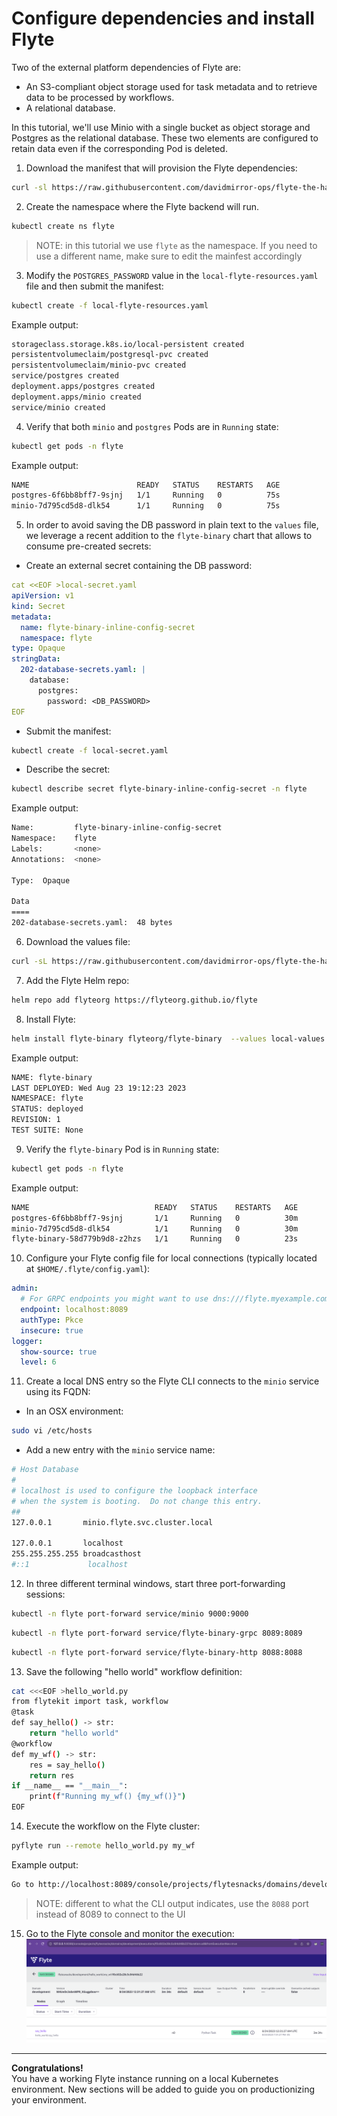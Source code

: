 # Configure dependencies and install Flyte

Two of the external platform dependencies of Flyte are:

- An S3-compliant object storage used for task metadata and to retrieve data to be processed by workflows.
- A relational database.

In this tutorial, we'll use Minio with a single bucket as object storage and Postgres as the relational database. These two elements are configured to retain data even if the corresponding Pod is deleted.

1. Download the manifest that will provision the Flyte dependencies:

```bash
curl -sl https://raw.githubusercontent.com/davidmirror-ops/flyte-the-hard-way/main/manifests/local-flyte-resources.yaml > local-flyte-resources.yaml
```
2. Create the namespace where the Flyte backend will run.

```bash
kubectl create ns flyte
```
> NOTE: in this tutorial we use `flyte` as the namespace. If you need to use a different name, make sure to edit the mainfest accordingly


3. Modify the `POSTGRES_PASSWORD` value in the `local-flyte-resources.yaml` file and then submit the manifest:
```bash
kubectl create -f local-flyte-resources.yaml
```
Example output:
```bash
storageclass.storage.k8s.io/local-persistent created
persistentvolumeclaim/postgresql-pvc created
persistentvolumeclaim/minio-pvc created
service/postgres created
deployment.apps/postgres created
deployment.apps/minio created
service/minio created
```
4. Verify that both `minio` and `postgres` Pods are in `Running` state:
```bash
kubectl get pods -n flyte
```
Example output:
```bash
NAME                        READY   STATUS    RESTARTS   AGE
postgres-6f6bb8bff7-9sjnj   1/1     Running   0          75s
minio-7d795cd5d8-dlk54      1/1     Running   0          75s
```

5. In order to avoid saving the DB password in plain text to the `values` file, we leverage a recent addition to the `flyte-binary` chart that allows to consume pre-created secrets:

- Create an external secret containing the DB password:

```yaml
cat <<EOF >local-secret.yaml      
apiVersion: v1
kind: Secret
metadata:
  name: flyte-binary-inline-config-secret
  namespace: flyte
type: Opaque
stringData:
  202-database-secrets.yaml: |
    database:
      postgres:
        password: <DB_PASSWORD>
EOF
```
- Submit the manifest:
```bash
kubectl create -f local-secret.yaml
```
- Describe the secret:
```bash
kubectl describe secret flyte-binary-inline-config-secret -n flyte
```
Example output:
```bash
Name:         flyte-binary-inline-config-secret
Namespace:    flyte
Labels:       <none>
Annotations:  <none>

Type:  Opaque

Data
====
202-database-secrets.yaml:  48 bytes
```

6. Download the values file:
```bash
curl -sL https://raw.githubusercontent.com/davidmirror-ops/flyte-the-hard-way/main/docs/on-premises/local-values.yaml > local-values.yaml

```
7. Add the Flyte Helm repo:
```bash
helm repo add flyteorg https://flyteorg.github.io/flyte
``` 
8. Install Flyte: 
```bash
helm install flyte-binary flyteorg/flyte-binary  --values local-values.yaml -n flyte
```
Example output:

```bash
NAME: flyte-binary
LAST DEPLOYED: Wed Aug 23 19:12:23 2023
NAMESPACE: flyte
STATUS: deployed
REVISION: 1
TEST SUITE: None
```

9. Verify the `flyte-binary` Pod is in `Running` state:
```bash
kubectl get pods -n flyte
```
Example output:
```bash
NAME                            READY   STATUS    RESTARTS   AGE
postgres-6f6bb8bff7-9sjnj       1/1     Running   0          30m
minio-7d795cd5d8-dlk54          1/1     Running   0          30m
flyte-binary-58d779b9d8-z2hzs   1/1     Running   0          23s
```
10. Configure your Flyte config file for local connections (typically located at `$HOME/.flyte/config.yaml`):
```yaml
admin:
  # For GRPC endpoints you might want to use dns:///flyte.myexample.com
  endpoint: localhost:8089
  authType: Pkce
  insecure: true
logger:
  show-source: true
  level: 6
```
11. Create a local DNS entry so the Flyte CLI connects to the `minio` service using its FQDN:

- In an OSX environment:
```bash
sudo vi /etc/hosts
```
- Add a new entry with the `minio` service name:
```bash
# Host Database
#
# localhost is used to configure the loopback interface
# when the system is booting.  Do not change this entry.
##
127.0.0.1       minio.flyte.svc.cluster.local 

127.0.0.1       localhost
255.255.255.255 broadcasthost
#::1             localhost
```
12. In three different terminal windows, start three port-forwarding sessions:


```bash
kubectl -n flyte port-forward service/minio 9000:9000
```
```bash
kubectl -n flyte port-forward service/flyte-binary-grpc 8089:8089
```
```bash
kubectl -n flyte port-forward service/flyte-binary-http 8088:8088
```
13. Save the following "hello world" workflow definition:

```bash
cat <<<EOF >hello_world.py
from flytekit import task, workflow
@task
def say_hello() -> str:
    return "hello world"
@workflow
def my_wf() -> str:
    res = say_hello()
    return res
if __name__ == "__main__":
    print(f"Running my_wf() {my_wf()}")
EOF
```
14. Execute the workflow on the Flyte cluster:
```bash
pyflyte run --remote hello_world.py my_wf
```
Example output:
```bash
Go to http://localhost:8089/console/projects/flytesnacks/domains/development/executions/f0c602e28c5c84d46b22 to see execution in the console.
```
> NOTE: different to what the CLI output indicates, use the `8088` port instead of 8089 to connect to the UI
15. Go to the Flyte console and monitor the execution:
![](/docs/images/local-flyte-ui.png)

---
**Congratulations!**    
You have a working Flyte instance running on a local Kubernetes environment. New sections will be added to guide you on productionizing your environment.